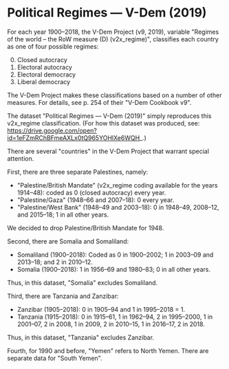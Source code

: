 # Political Regimes — V-Dem (2019)

For each year 1900–2018, the V-Dem Project (v9, 2019), variable "Regimes of the world – the RoW measure (D) (v2x_regime)", classifies each country as one of four possible regimes:

0. Closed autocracy
1. Electoral autocracy
2. Electoral democracy
3. Liberal democracy

The V-Dem Project makes these classifications based on a number of other measures. For details, see p. 254 of their "V-Dem Cookbook v9".

The dataset "Political Regimes — V-Dem (2019)" simply reproduces this v2x_regime classification. (For how this dataset was produced, see: https://drive.google.com/open?id=1eFZmRChBFmeAXLx0tQ965YOHlXe6WQH_.)

There are several "countries" in the V-Dem Project that warrant special attention.

First, there are three separate Palestines, namely:

- "Palestine/British Mandate"  (v2x_regime coding available for the years 1914–48): coded as 0 (closed autocracy) every year.
- "Palestine/Gaza" (1948–66 and 2007–18): 0 every year.
- "Palestine/West Bank" (1948–49 and 2003–18): 0 in 1948–49, 2008–12, and 2015–18; 1 in all other years.

We decided to drop Palestine/British Mandate for 1948.

Second, there are Somalia and Somaliland:

- Somaliland (1900–2018): Coded as 0 in 1900–2002; 1 in 2003–09 and 2013–18; and 2 in 2010–12.
- Somalia (1900–2018): 1 in 1956–69 and 1980–83; 0 in all other years.

Thus, in this dataset, "Somalia" excludes Somaliland.

Third, there are Tanzania and Zanzibar:

- Zanzibar (1905–2018): 0 in 1905–94 and 1 in 1995–2018 = 1. 
- Tanzania (1915–2018): 0 in 1915–61, 1 in 1962–94, 2 in 1995–2000, 1 in 2001–07, 2 in 2008, 1 in 2009, 2 in 2010–15, 1 in 2016–17, 2 in 2018.

Thus, in this dataset, "Tanzania" excludes Zanzibar.

Fourth, for 1990 and before, "Yemen" refers to North Yemen. There are separate data for "South Yemen".